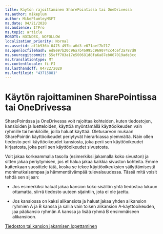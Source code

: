 ```yaml
---
title: Käytön rajoittaminen SharePointissa tai OneDrivessa
ms.author: mikeplum
author: MikePlumleyMSFT
ms.date: 04/21/2020
ms.audience: ITPro
ms.topic: article
ROBOTS: NOINDEX, NOFOLLOW
localization_priority: Normal
ms.assetid: af1b936b-0475-497b-a6d3-e671aef7b717
ms.openlocfilehash: ed8e97b20c96a7b46995c969074cc4cef3a787d9
ms.sourcegitcommit: 55eff703a17e500681d8fa6a87eb067019ade3cc
ms.translationtype: MT
ms.contentlocale: fi-FI
ms.lasthandoff: 04/22/2020
ms.locfileid: "43715881"
---
```

# <a name="restrict-access-in-sharepoint-or-onedrive"></a>Käytön rajoittaminen SharePointissa tai OneDrivessa

SharePointissa ja OneDrivessa voit rajoittaa kohteiden, kuten tiedostojen, kansioiden ja luetteloiden, käyttöä myöntämällä käyttöoikeuden vain ryhmille tai henkilöille, joilla haluat käyttää. Oletusarvon mukaan SharePointin käyttöoikeudet periytyvät hierarkiassa ylemmältä. Näin ollen tiedosto perii käyttöoikeudet kansiosta, joka perii sen käyttöoikeudet kirjastosta, joka perii sen käyttöoikeudet sivustosta.
  
Voit jakaa korkeammalla tasolla (esimerkiksi jakamalla koko sivuston) ja sitten jakaa periytymisen, jos et halua jakaa kaikkia sivuston kohteita. Emme kuitenkaan suosittele tätä, koska se tekee käyttöoikeuksien säilyttämisestä monimutkaisempaa ja hämmentävämpää tulevaisuudessa. Tässä mitä voisit tehdä sen sijaan:
  
- Jos esimerkiksi haluat jakaa kansion koko sisällön yhtä tiedostoa lukuun ottamatta, siirrä tiedosto uuteen sijaintiin, jota ei ole jaettu.
    
- Jos kansiossa on kaksi alikansiota ja haluat jakaa yhden alikansion ryhmien A ja B kanssa ja sallia vain toisen alikansion A-käyttöoikeuden, jaa pääkansio ryhmän A kanssa ja lisää ryhmä B ensimmäiseen alikansioon.
    
[Tiedoston tai kansion jakamisen lopettaminen](https://go.microsoft.com/fwlink/?linkid=2008861)
  

